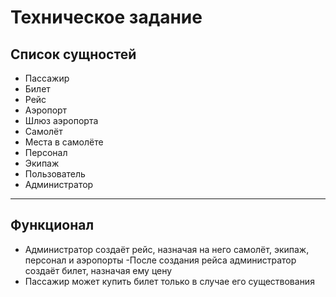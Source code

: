 # Техническое задание

## Список сущностей

- Пассажир
- Билет
- Рейс
- Аэропорт
- Шлюз аэропорта
- Самолёт
- Места в самолёте
- Персонал
- Экипаж
- Пользователь
- Администратор
___

## Функционал 

- Администратор создаёт рейс, назначая на него самолёт, экипаж, персонал и аэропорты
-После создания рейса администратор создаёт билет, назначая ему цену
- Пассажир может купить билет только в случае его существования